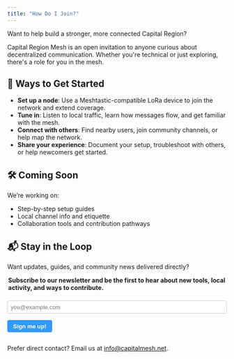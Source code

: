 ```yaml
---
title: "How Do I Join?"
---
```


Want to help build a stronger, more connected Capital Region?

Capital Region Mesh is an open invitation to anyone curious about decentralized communication. Whether you're technical or just exploring, there's a role for you in the mesh.

## 🧭 Ways to Get Started

- **Set up a node**: Use a Meshtastic-compatible LoRa device to join the network and extend coverage.
- **Tune in**: Listen to local traffic, learn how messages flow, and get familiar with the mesh.
- **Connect with others**: Find nearby users, join community channels, or help map the network.
- **Share your experience**: Document your setup, troubleshoot with others, or help newcomers get started.

## 🛠️ Coming Soon

We’re working on:
- Step-by-step setup guides
- Local channel info and etiquette
- Collaboration tools and contribution pathways

## 📬 Stay in the Loop

Want updates, guides, and community news delivered directly?

<form action="https://buttondown.email/api/emails/embed-subscribe/capitalmesh" method="post" target="popupwindow" onsubmit="window.open('https://buttondown.email/capitalmesh', 'popupwindow')">
<fieldset style="border: none; padding: 0; margin: 0;">
<legend style="font-weight: bold; margin-bottom: 0.5em;">Subscribe to our newsletter and be the first to hear about new tools, local activity, and ways to contribute.</legend>

<input
    type="email"
    name="email"
    id="bd-email"
    placeholder="you@example.com"
    required
    style="width: 100%; padding: 0.5em; border: 1px solid var(--border, #ccc); border-radius: 4px; margin-bottom: 0.05em;">

<input
    type="submit"
    value="Sign me up!"
    style="padding: 0.5em 1em; background-color: #3399ff; color: white; border: none; border-radius: 4px; cursor: pointer; font-weight: bold;">

</fieldset>
</form>

Prefer direct contact? Email us at [info@capitalmesh.net](mailto:info@capitalmesh.net).

